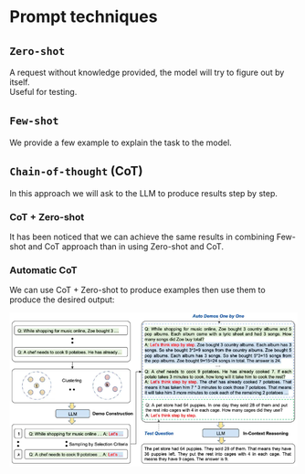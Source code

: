 # Prompt techniques

## ``Zero-shot``

A request without knowledge provided, the model will try to figure out by itself.\
Useful for testing.

## ``Few-shot``

We provide a few example to explain the task to the model.

## ``Chain-of-thought`` (CoT)

In this approach we will ask to the LLM to produce results step by step.

### CoT + Zero-shot

It has been noticed that we can achieve the same results in combining Few-shot and CoT approach
than in using Zero-shot and CoT.

### Automatic CoT

We can use CoT + Zero-shot to produce examples then use them to produce the desired output:

![001_prompting_technique_automatic_cot](./images/001_prompting_technique_automatic_cot.png)
